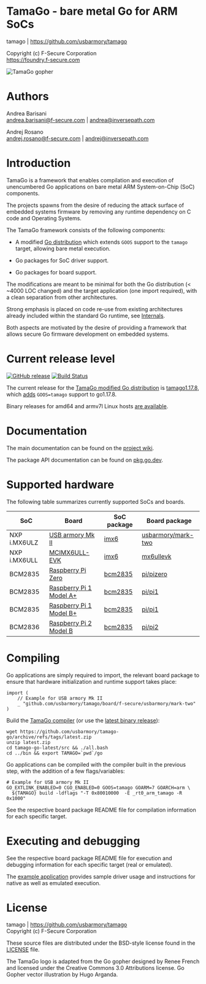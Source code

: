 TamaGo - bare metal Go for ARM SoCs
===================================

tamago | https://github.com/usbarmory/tamago  

Copyright (c) F-Secure Corporation  
https://foundry.f-secure.com

![TamaGo gopher](https://github.com/usbarmory/tamago/wiki/images/tamago.svg?sanitize=true)

Authors
=======

Andrea Barisani  
andrea.barisani@f-secure.com | andrea@inversepath.com  

Andrej Rosano  
andrej.rosano@f-secure.com   | andrej@inversepath.com  

Introduction
============

TamaGo is a framework that enables compilation and execution of unencumbered Go
applications on bare metal ARM System-on-Chip (SoC) components.

The projects spawns from the desire of reducing the attack surface of embedded
systems firmware by removing any runtime dependency on C code and Operating
Systems.

The TamaGo framework consists of the following components:

 - A modified [Go distribution](https://github.com/usbarmory/tamago-go)
   which extends `GOOS` support to the `tamago` target, allowing bare metal
   execution.

 - Go packages for SoC driver support.

 - Go packages for board support.

The modifications are meant to be minimal for both the Go distribution (< ~4000
LOC changed) and the target application (one import required), with a clean
separation from other architectures.

Strong emphasis is placed on code re-use from existing architectures already
included within the standard Go runtime, see
[Internals](https://github.com/usbarmory/tamago/wiki/Internals).

Both aspects are motivated by the desire of providing a framework that allows
secure Go firmware development on embedded systems.

Current release level
=====================
[![GitHub release](https://img.shields.io/github/v/release/f-secure-foundry/tamago-go)](https://github.com/usbarmory/tamago-go/tree/latest) [![Build Status](https://github.com/f-secure-foundry/tamago-go/workflows/Build%20Go%20compiler/badge.svg)](https://github.com/f-secure-foundry/tamago-go/actions)

The current release for the [TamaGo modified Go distribution](https://github.com/usbarmory/tamago-go) is
[tamago1.17.8](https://github.com/usbarmory/tamago-go/tree/tamago1.17.8),
which [adds](https://github.com/golang/go/compare/go1.17.8...f-secure-foundry:tamago1.17.8)
`GOOS=tamago` support to go1.17.8.

Binary releases for amd64 and armv7l Linux hosts [are available](https://github.com/usbarmory/tamago-go/releases/latest).

Documentation
=============

The main documentation can be found on the
[project wiki](https://github.com/usbarmory/tamago/wiki).

The package API documentation can be found on
[pkg.go.dev](https://pkg.go.dev/github.com/usbarmory/tamago).

Supported hardware
==================

The following table summarizes currently supported SoCs and boards.

| SoC           | Board                                                                                                                                                                                | SoC package                                                                   | Board package                                                                                          |
|---------------|--------------------------------------------------------------------------------------------------------------------------------------------------------------------------------------|-------------------------------------------------------------------------------|--------------------------------------------------------------------------------------------------------|
| NXP i.MX6ULZ  | [USB armory Mk II](https://github.com/usbarmory/usbarmory/wiki)                                                                                                               | [imx6](https://github.com/f-secure-foundry/tamago/tree/master/soc/imx6)       | [usbarmory/mark-two](https://github.com/f-secure-foundry/tamago/tree/master/board/f-secure/usbarmory)  |
| NXP i.MX6ULL  | [MCIMX6ULL-EVK](https://www.nxp.com/design/development-boards/i-mx-evaluation-and-development-boards/evaluation-kit-for-the-i-mx-6ull-and-6ulz-applications-processor:MCIMX6ULL-EVK) | [imx6](https://github.com/usbarmory/tamago/tree/master/soc/imx6)       | [mx6ullevk](https://github.com/f-secure-foundry/tamago/tree/master/board/nxp/mx6ullevk)                |
| BCM2835       | [Raspberry Pi Zero](https://www.raspberrypi.org/products/raspberry-pi-zero)                                                                                                          | [bcm2835](https://github.com/usbarmory/tamago/tree/master/soc/bcm2835) | [pi/pizero](https://github.com/f-secure-foundry/tamago/tree/master/board/raspberrypi)                  |
| BCM2835       | [Raspberry Pi 1 Model A+](https://www.raspberrypi.org/products/raspberry-pi-1-model-a-plus/)                                                                                         | [bcm2835](https://github.com/usbarmory/tamago/tree/master/soc/bcm2835) | [pi/pi1](https://github.com/f-secure-foundry/tamago/tree/master/board/raspberrypi)                     |
| BCM2835       | [Raspberry Pi 1 Model B+](https://www.raspberrypi.org/products/raspberry-pi-1-model-b-plus/)                                                                                         | [bcm2835](https://github.com/usbarmory/tamago/tree/master/soc/bcm2835) | [pi/pi1](https://github.com/f-secure-foundry/tamago/tree/master/board/raspberrypi)                     |
| BCM2836       | [Raspberry Pi 2 Model B](https://www.raspberrypi.org/products/raspberry-pi-2-model-b)                                                                                                | [bcm2835](https://github.com/usbarmory/tamago/tree/master/soc/bcm2835) | [pi/pi2](https://github.com/f-secure-foundry/tamago/tree/master/board/raspberrypi)                     |

Compiling
=========

Go applications are simply required to import, the relevant board package to
ensure that hardware initialization and runtime support takes place:

```golang
import (
	// Example for USB armory Mk II
	_ "github.com/usbarmory/tamago/board/f-secure/usbarmory/mark-two"
)
```

Build the [TamaGo compiler](https://github.com/usbarmory/tamago-go)
(or use the [latest binary release](https://github.com/usbarmory/tamago-go/releases/latest)):

```
wget https://github.com/usbarmory/tamago-go/archive/refs/tags/latest.zip
unzip latest.zip
cd tamago-go-latest/src && ./all.bash
cd ../bin && export TAMAGO=`pwd`/go
```

Go applications can be compiled with the compiler built in the previous step,
with the addition of a few flags/variables:

```
# Example for USB armory Mk II
GO_EXTLINK_ENABLED=0 CGO_ENABLED=0 GOOS=tamago GOARM=7 GOARCH=arm \
  ${TAMAGO} build -ldflags "-T 0x80010000  -E _rt0_arm_tamago -R 0x1000"
```

See the respective board package README file for compilation information for
each specific target.

Executing and debugging
=======================

See the respective board package README file for execution and debugging
information for each specific target (real or emulated).

The [example application](https://github.com/usbarmory/tamago-example)
provides sample driver usage and instructions for native as well as emulated
execution.

License
=======

tamago | https://github.com/usbarmory/tamago  
Copyright (c) F-Secure Corporation

These source files are distributed under the BSD-style license found in the
[LICENSE](https://github.com/usbarmory/tamago/blob/master/LICENSE) file.

The TamaGo logo is adapted from the Go gopher designed by Renee French and
licensed under the Creative Commons 3.0 Attributions license. Go Gopher vector
illustration by Hugo Arganda.

